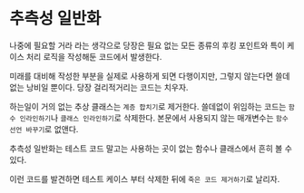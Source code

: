# 추측성 일반화

나중에 필요할 거라 라는 생각으로 당장은 필요 없는 모든 종류의 후킹 포인트와 특이 케이스 처리 로직을 작성해둔 코드에서 발생한다.

미래를 대비해 작성한 부분을 실제로 사용하게 되면 다행이지만, 그렇지 않는다면 쓸데없는 낭비일 뿐이다. 당장 걸리적거리는 코드는 치우자.

하는일이 거의 없는 추상 클래스는 `계층 합치기`로 제거한다. 쓸데없이 위임하는 코드는 `함수 인라인하기`나 `클래스 인라인하기`로 삭제한다. 본문에서 사용되지 않는 매개변수는 `함수 선언 바꾸기`로 없앤다.

추측성 일반화는 테스트 코드 말고는 사용하는 곳이 없는 함수나 클래스에서 흔히 볼 수 있다.

이런 코드를 발견하면 테스트 케이스 부터 삭제한 뒤에 `죽은 코드 제거하기`로 날리자.
